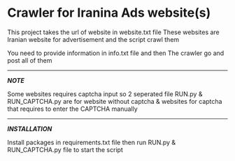 # Crawler for Iranina Ads website(s)

This project takes the url of website in website.txt file
These websites are Iranian website for advertisement and the script crawl them

You need to provide information in info.txt file and then The crawler go and post all of them

***
***NOTE***


Some websites requires captcha input so 2 seperated file RUN.py & RUN_CAPTCHA.py are for website without captcha & websites for captcha
that requires to enter the CAPTCHA manually
***

***INSTALLATION***


Install packages in requirements.txt file
then run RUN.py & RUN_CAPTCHA.py file to start the script
